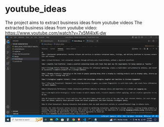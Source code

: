 # youtube_ideas
The project aims to extract business ideas from youtube videos
 The extracted business ideas from youtube video:
 https://www.youtube.com/watch?v=7x5M4lxK-dw
![alt text](https://github.com/rudranil03822/youtube_ideas/blob/main/Screenshot%20(321).png?raw=true)
